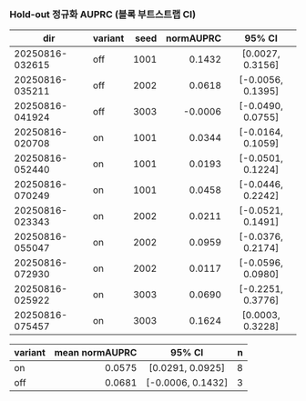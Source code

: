 ### Hold-out 정규화 AUPRC (블록 부트스트랩 CI)

| dir | variant | seed | normAUPRC | 95% CI |
|---|---|---:|---:|:---:|
| 20250816-032615 | off | 1001 | 0.1432 | [0.0027, 0.3156] |
| 20250816-035211 | off | 2002 | 0.0618 | [-0.0056, 0.1395] |
| 20250816-041924 | off | 3003 | -0.0006 | [-0.0490, 0.0755] |
| 20250816-020708 | on | 1001 | 0.0344 | [-0.0164, 0.1059] |
| 20250816-052440 | on | 1001 | 0.0193 | [-0.0501, 0.1224] |
| 20250816-070249 | on | 1001 | 0.0458 | [-0.0446, 0.2242] |
| 20250816-023343 | on | 2002 | 0.0211 | [-0.0521, 0.1491] |
| 20250816-055047 | on | 2002 | 0.0959 | [-0.0376, 0.2174] |
| 20250816-072930 | on | 2002 | 0.0117 | [-0.0596, 0.0980] |
| 20250816-025922 | on | 3003 | 0.0690 | [-0.2251, 0.3776] |
| 20250816-075457 | on | 3003 | 0.1624 | [0.0003, 0.3228] |

| variant | mean normAUPRC | 95% CI | n |
|---|---:|:---:|---:|
| on  | 0.0575 | [0.0291, 0.0925] | 8 |
| off | 0.0681 | [-0.0006, 0.1432] | 3 |